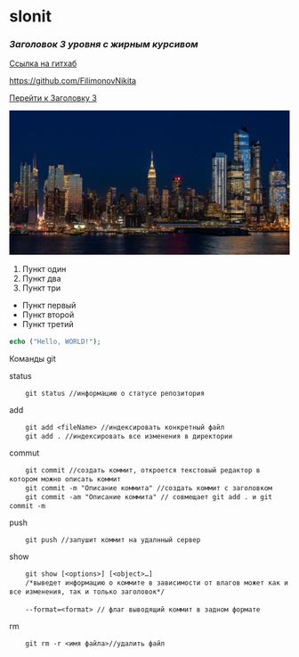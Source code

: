 # slonit

### <a id="title3">___Заголовок 3 уровня с жирным курсивом___

[Ссылка на гитхаб](https://github.com/FilimonovNikita)

<https://github.com/FilimonovNikita>

[Перейти к Заголовку 3](#title3)

![Красивая картинка](image.png)


1. Пункт один
2. Пункт два
3. Пункт три

- Пункт первый
- Пункт второй
- Пункт третий

```php
echo ("Hello, WORLD!");
```
Команды git

status
```
    git status //информацию о статусе репозитория
```
add
```
    git add <fileName> //индексировать конкретный файл
    git add . //индексировать все изменения в директории
```

commut
```
    git commit //создать коммит, откроется текстовый редактор в котором можно описать коммит
    git commit -m "Описание коммита" //создать коммит с заголовком
    git commit -am "Описание коммита" // совмещает git add . и git commit -m
```

push
```
    git push //запушит коммит на удалнный сервер
```

show
```
    git show [<options>] [<object>…​] 
    /*выведет информацию о коммите в зависимости от влагов может как и все изменения, так и только заголовок*/

    --format=<format> // флаг выводящий коммит в задном формате
```

rm
```
    git rm -r <имя файла>//удалить файл
```